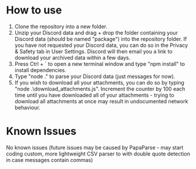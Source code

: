 # How to use
1. Clone the repository into a new folder.
2. Unzip your Discord data and drag + drop the folder containing your Discord data (should be named "package") into the repository folder. If you have not requested your Discord data, you can do so in the Privacy & Safety tab in User Settings. Discord will then email you a link to download your archived data within a few days.
3. Press Ctrl + ` to open a new terminal window and type "npm install" to install dependencies.
4. Type "node ." to parse your Discord data (just messages for now).
5. If you wish to download all your attachments, you can do so by typing "node .\download_attachments.js". Increment the counter by 100 each time until you have downloaded all of your attachments - trying to download all attachments at once may result in undocumented network behaviour.

# Known Issues
No known issues (future issues may be caused by PapaParse - may start coding custom, more lightweight CSV parser to with double quote detection in case messages contain commas)
